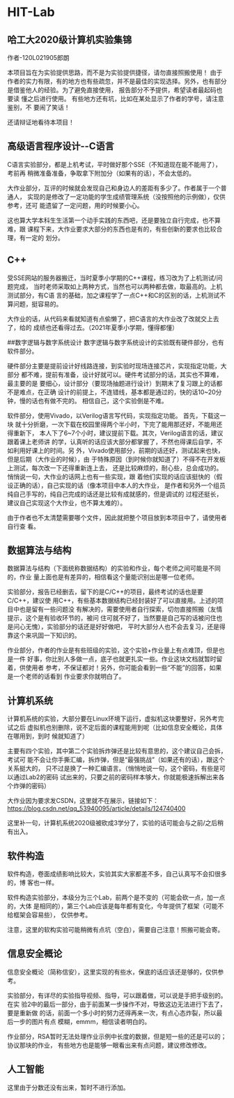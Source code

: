 # HIT-Lab

## 哈工大2020级计算机实验集锦

作者-120L021905郎朗

本项目旨在为实验提供思路，而不是为实验提供捷径，请勿直接照搬使用！
由于作者的实力有限，有的地方也有些疏忽，并不是最佳的实现选择。另外，也有部分
是借鉴他人的经验。为了避免直接使用， 报告部分不予提供，希望读者最起码也要读
懂之后进行使用。 有些地方还有坑，比如在某处显示了作者的学号，请注意鉴别，不
要闹了笑话！

还请辩证地看待本项目！

## 高级语言程序设计--C语言
C语言实验部分，都是上机考试，平时做好那个SSE（不知道现在能不能用了），考前再
稍微准备准备，争取拿下附加分（如果有的话），不会太低的。

大作业部分，互评的时候就会发现自己和身边人的差距有多少了。作者属于一个普通人，
实现的是修改了一定功能的学生成绩管理系统（没按照他的示例做），仅供参考，还可
能遗留了一定问题，用的时候要小心。

这也算大学本科生生活第一个动手实践的东西吧，还是要独立自行完成，也不算难，跟
课程下来，大作业要求大部分的东西也是有的，有些创新的要求也比较合理，有一定的
划分。

## C++
受SSE网站的服务器搬迁，当时夏季小学期的C++课程，练习改为了上机测试/问题完成，
当时老师采取如上两种方式，当然也可以两种都去做，取最高的。上机测试部分，有C语
言的基础，加之课程学了一点C++和C的区别的话，上机测试不算问题，挺容易的。

大作业的话，从代码来看就知道有点偷懒了，把C语言的大作业改了改就交上去了，给的
成绩也还看得过去。（2021年夏季小学期，懂得都懂）

##数字逻辑与数字系统设计
数字逻辑与数字系统设计的实验既有硬件部分，也有软件部分。

硬件部分主要是提前设计好线路连接，到实验时现场连接芯片，实现指定功能，大部分
都不难，提前有准备，设计好就可以。硬件考试部分的话，其实也不算难，最主要的是
要细心，设计部分（要现场抽题进行设计）到期末了复习跟上的话都不是难点，在正确
设计的前提上，不连错线，基本都是通过的，快的话10~20分钟，慢的话也有做不完的。
相信自己，这个实验倒是不难。

软件部分，使用Vivado，以Verilog语言写代码，实现指定功能。 首先，下载这一块
就十分折磨，一次下载在校园里得两个半小时，下完了能用那还好，不能用还得重新下，
本人下了6~7个小时，建议提前下载。其次，Verilog语言的话，建议跟着课上老师讲
的学，认真听的话应该大部分都掌握了，不然也得课后自学，不如利用好课上的时间。另
外，Vivado使用部分，前期的话还好，测试起来也快，但是后期（大作业的时候），由
于特殊原因（到时候你就知道了）不得不在开发板上测试，每次改一下还得重新连上去，
还是比较麻烦的，耐心些，总会成功的。悄悄说一句，大作业的话网上也有一些实现，跟
着他们实现的话应该挺快的（假设正确的话），自己实现的话（像本项目中本人的大作业，
是作者和另外一个组员纯自己手写的，纯自己完成的话还是比较有成就感的，但是调试的
过程还挺长，建议自己实现这个大作业，也不算太难的）。

由于作者也不太清楚需要哪个文件，因此就把整个项目放到本项目中了，请使用者自行查
看。

## 数据算法与结构
数据算法与结构（下面统称数据结构）的实验和作业，每个老师之间可能是不同的，作业
量上面也是有差异的，相信看这个量能识别出是哪一位老师。

实验部分，报告已经删去，留下的是C/C++的项目，最终考试的话也是要C/C++，建议使
用C++，有些基本数据结构已经封装好了可以直接用。上述的项目中也是留有一些问题没
有解决的，需要使用者自行探索，切勿直接照搬（友情提示，这个是有验收环节的，被问
住可就不好了，当然要是自己写的话被问住也是问心无愧），实验部分的话还是好好做吧，
平时大部分人也不会去复习，还是得靠这个来巩固一下知识的。

作业部分，作者的作业是有些班级的实验，这个实验+作业量上有点难顶，但是也是一件
好事，你比别人多做一点，底子也就更扎实一些。作业这块文档就暂时留着，供使用者
参考，不保证都对！另外，你可能会看到一些“不能”的回答，如果是一个老师的话看到
作业要求你就明白了。

## 计算机系统
计算机系统的实验，大部分要在Linux环境下运行，虚拟机这块要整好，另外考完试之后
虚拟机也别删除，说不定后面的课程能用到呢（比如信息安全概论，具体在哪用到，到时
候就知道了）

主要有四个实验，其中第二个实验拆炸弹还是比较有意思的，这个建议自己会拆，考试可
能不会让你手撕汇编，拆炸弹，但是“最强挑战”（如果还有的话），跟这个关系挺大的，
只不过是换了一种汇编语言。（悄悄地说一句，这个密码，有些是可以通过Lab2的密码
试出来的，只要之前的密码样本够大，你就能极速拆解出来各个炸弹的密码）

大作业因为要求发CSDN，这里就不在展示，链接如下：
https://blog.csdn.net/qq_53940095/article/details/124740400

这里补一句，计算机系统2020级被砍成3学分了，实验的话可能会与之前/之后稍有出入。

## 软件构造
软件构造，卷面成绩影响比较大，实验其实大家都差不多，自己认真写不会扣很多的，博
客也一样。

软件构造实验部分，本级分为三个Lab，前两个是不变的（可能会砍一点，加一点的，大体
是相同的），第三个Lab应该是每年都有变化，今年提供了框架（可能不给框架会容易些），
仅供参考。

注意，这里的软构实验可能稍微有点坑（空白），需要自己注意！照搬可能会寄。

## 信息安全概论
信息安全概论（简称信安），这里实现的有些水，保底的话应该还是够的，仅供参考。

实验部分，有详尽的实验指导视频、指导，可以跟着做，可以说是手把手级别的。在实
验2中的最后一部分，由于前面某一步操作不对，导致这边无法进行下去了，要是重新做
的话，前面一个多小时的努力还得再来一次，有点心态炸裂，所以最后一步的图片有点
模糊，emmm，相信读者明白的。

作业部分，RSA暂时无法处理作业示例中长度的数据，但是短一些的还是可以的；协议那块的作业，
有些地方也是能够一眼看出来有点问题，建议修改修改。

## 人工智能
这里由于分数还没有出来，暂时不进行添加。